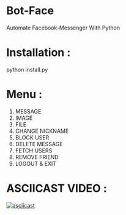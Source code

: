 # Bot-Face
Automate Facebook-Messenger With Python

# Installation :
python install.py

# Menu :
1) MESSAGE
2) IMAGE
3) FILE
4) CHANGE NICKNAME
5) BLOCK USER
6) DELETE MESSAGE
7) FETCH USERS
8) REMOVE FRIEND
00) LOGOUT & EXIT

# ASCIICAST VIDEO :
[![asciicast](https://i.ibb.co/ccT0zT1/Screenshot-2020-06-17-22-51-41.png)](https://asciinema.org/a/CFAFTCkpvWxCm2811lQPqFurY)
